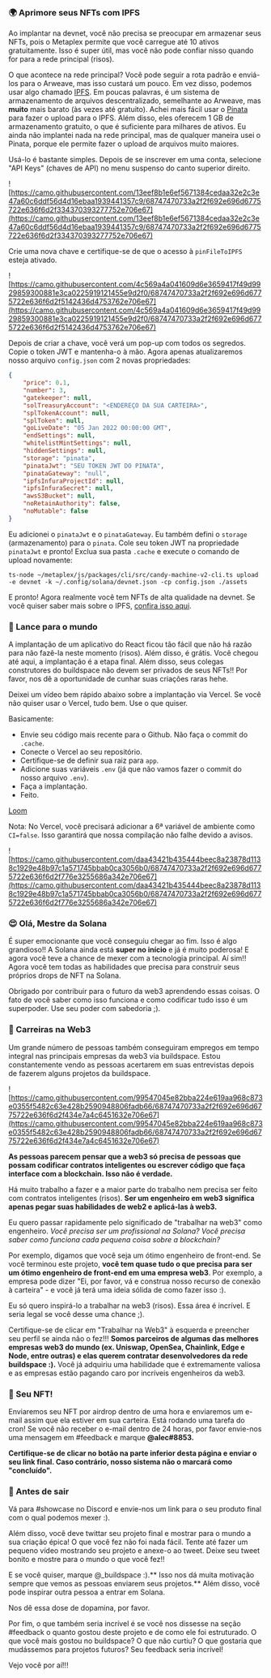 ### 🌍 Aprimore seus NFTs com IPFS

Ao implantar na devnet, você não precisa se preocupar em armazenar seus NFTs, pois o Metaplex permite que você carregue até 10 ativos gratuitamente. Isso é super útil, mas você não pode confiar nisso quando for para a rede principal (risos).

O que acontece na rede principal? Você pode seguir a rota padrão e enviá-los para o Arweave, mas isso custará um pouco. Em vez disso, podemos usar algo chamado [IPFS](https://en.wikipedia.org/wiki/InterPlanetary_File_System). Em poucas palavras, é um sistema de armazenamento de arquivos descentralizado, semelhante ao Arweave, mas **muito** mais barato (às vezes até gratuito). Achei mais fácil usar o [Pinata](https://www.pinata.cloud/?utm_source=buildspace) para fazer o upload para o IPFS. Além disso, eles oferecem 1 GB de armazenamento gratuito, o que é suficiente para milhares de ativos. Eu ainda não implantei nada na rede principal, mas de qualquer maneira usei o Pinata, porque ele permite fazer o upload de arquivos muito maiores.

Usá-lo é bastante simples. Depois de se inscrever em uma conta, selecione "API Keys" (chaves de API) no menu suspenso do canto superior direito.

![https://camo.githubusercontent.com/13eef8b1e6ef5671384cedaa32e2c3e47a60c6ddf56d4d16ebaa1939441357c9/68747470733a2f2f692e696d6775722e636f6d2f334370393277752e706e67](https://camo.githubusercontent.com/13eef8b1e6ef5671384cedaa32e2c3e47a60c6ddf56d4d16ebaa1939441357c9/68747470733a2f2f692e696d6775722e636f6d2f334370393277752e706e67)

Crie uma nova chave e certifique-se de que o acesso à `pinFileToIPFS` esteja ativado.

![https://camo.githubusercontent.com/4c569a4a041609d6e3659417f49d9929859300881e3ca0225919121455e9d2f0/68747470733a2f2f692e696d6775722e636f6d2f5142436d4753762e706e67](https://camo.githubusercontent.com/4c569a4a041609d6e3659417f49d9929859300881e3ca0225919121455e9d2f0/68747470733a2f2f692e696d6775722e636f6d2f5142436d4753762e706e67)

Depois de criar a chave, você verá um pop-up com todos os segredos. Copie o token JWT e mantenha-o à mão. Agora apenas atualizaremos nosso arquivo `config.json` com 2 novas propriedades:


```json
{
    "price": 0.1,
    "number": 3,
    "gatekeeper": null,
    "solTreasuryAccount": "<ENDEREÇO DA SUA CARTEIRA>",
    "splTokenAccount": null,
    "splToken": null,
    "goLiveDate": "05 Jan 2022 00:00:00 GMT",
    "endSettings": null,
    "whitelistMintSettings": null,
    "hiddenSettings": null,
    "storage": "pinata",
    "pinataJwt": "SEU TOKEN JWT DO PINATA",
    "pinataGateway": "null",
    "ipfsInfuraProjectId": null,
    "ipfsInfuraSecret": null,
    "awsS3Bucket": null,
    "noRetainAuthority": false,
    "noMutable": false
}
```


Eu adicionei o `pinataJwt` e o `pinataGateway`. Eu também defini o `storage` (armazenamento) para o `pinata`. Cole seu token JWT na propriedade `pinataJwt` e pronto! Exclua sua pasta `.cache` e execute o comando de upload novamente:


```
ts-node ~/metaplex/js/packages/cli/src/candy-machine-v2-cli.ts upload -e devnet -k ~/.config/solana/devnet.json -cp config.json ./assets
```


E pronto! Agora realmente você tem NFTs de alta qualidade na devnet. Se você quiser saber mais sobre o IPFS, [confira isso aqui](https://decrypt.co/resources/how-to-use-ipfs-the-backbone-of-web3).

### 🚀 Lance para o mundo

A implantação de um aplicativo do React ficou tão fácil que não há razão para não fazê-la neste momento (risos). Além disso, é grátis. Você chegou até aqui, a implantação é a etapa final. Além disso, seus colegas construtores do buildspace não devem ser privados de seus NFTs!! Por favor, nos dê a oportunidade de cunhar suas criações raras hehe.

Deixei um vídeo bem rápido abaixo sobre a implantação via Vercel. Se você não quiser usar o Vercel, tudo bem. Use o que quiser.

Basicamente:

* Envie seu código mais recente para o Github. Não faça o commit do `.cache`.
* Conecte o Vercel ao seu repositório.
* Certifique-se de definir sua raiz para `app`.
* Adicione suas variáveis `.env` (já que não vamos fazer o commit do nosso arquivo `.env`).
* Faça a implantação.
* Feito.

[Loom](https://www.loom.com/share/ce89a285b90a4b34ac358fce9ae7f92d)

Nota: No Vercel, você precisará adicionar a 6ª variável de ambiente como `CI=false`. Isso garantirá que nossa compilação não falhe devido a avisos.

![https://camo.githubusercontent.com/daa43421b435444beec8a23878d1138c1929e48b97c1a571745bbab0ca3056b0/68747470733a2f2f692e696d6775722e636f6d2f776e3255686a342e706e67](https://camo.githubusercontent.com/daa43421b435444beec8a23878d1138c1929e48b97c1a571745bbab0ca3056b0/68747470733a2f2f692e696d6775722e636f6d2f776e3255686a342e706e67)


### 😍 Olá, Mestre da Solana

É super emocionante que você conseguiu chegar ao fim. Isso é algo grandioso!! A Solana ainda está **super no início** e já é muito poderosa! E agora você teve a chance de mexer com a tecnologia principal. Aí sim!! Agora você tem todas as habilidades que precisa para construir seus próprios drops de NFT na Solana.

Obrigado por contribuir para o futuro da web3 aprendendo essas coisas. O fato de você saber como isso funciona e como codificar tudo isso é um superpoder. Use seu poder com sabedoria ;).


### 🥞 Carreiras na Web3

Um grande número de pessoas também conseguiram empregos em tempo integral nas principais empresas da web3 via buildspace. Estou constantemente vendo as pessoas acertarem em suas entrevistas depois de fazerem alguns projetos da buildspace.

![https://camo.githubusercontent.com/99547045e82bba224e619aa968c873e0355f5482c63e428b2590948806fadb66/68747470733a2f2f692e696d6775722e636f6d2f434e7a4c6451632e706e67](https://camo.githubusercontent.com/99547045e82bba224e619aa968c873e0355f5482c63e428b2590948806fadb66/68747470733a2f2f692e696d6775722e636f6d2f434e7a4c6451632e706e67)

**As pessoas parecem pensar que a web3 só precisa de pessoas que possam codificar contratos inteligentes ou escrever código que faça interface com a blockchain. Isso não é verdade.**

Há muito trabalho a fazer e a maior parte do trabalho nem precisa ser feito com contratos inteligentes (risos). **Ser um engenheiro em web3 significa apenas pegar suas habilidades de web2 e aplicá-las à web3.**

Eu quero passar rapidamente pelo significado de "trabalhar na web3" como engenheiro. _Você precisa ser um profissional na Solana? Você precisa saber como funciona cada pequena coisa sobre a blockchain?_

Por exemplo, digamos que você seja um ótimo engenheiro de front-end. Se você terminou este projeto, **você tem quase tudo o que precisa para ser um ótimo engenheiro de front-end em uma empresa web3**. Por exemplo, a empresa pode dizer "Ei, por favor, vá e construa nosso recurso de conexão à carteira" - e você já terá uma ideia sólida de como fazer isso :).

Eu só quero inspirá-lo a trabalhar na web3 (risos). Essa área é incrível. E seria legal se você desse uma chance ;).

Certifique-se de clicar em "Trabalhar na Web3" à esquerda e preencher seu perfil se ainda não o fez!!! **Somos parceiros de algumas das melhores empresas web3 do mundo (ex. Uniswap, OpenSea, Chainlink, Edge e Node, entre outras) e elas querem contratar desenvolvedores da rede buildspace :).** Você já adquiriu uma habilidade que é extremamente valiosa e as empresas estão pagando caro por incríveis engenheiros da web3.


### 🤟 Seu NFT!

Enviaremos seu NFT por airdrop dentro de uma hora e enviaremos um e-mail assim que ela estiver em sua carteira. Está rodando uma tarefa do cron! Se você não receber o e-mail dentro de 24 horas, por favor envie-nos uma mensagem em #feedback e marque **@alec#8853.**

**Certifique-se de clicar no botão na parte inferior desta página e enviar o seu link final. Caso contrário, nosso sistema não o marcará como "concluído".**

### 🌈 Antes de sair

Vá para #showcase no Discord e envie-nos um link para o seu produto final com o qual podemos mexer :).

Além disso, você deve twittar seu projeto final e mostrar para o mundo a sua criação épica! O que você fez não foi nada fácil. Tente até fazer um pequeno vídeo mostrando seu projeto e anexe-o ao tweet. Deixe seu tweet bonito e mostre para o mundo o que você fez!!

E se você quiser, marque @_buildspace :).** Isso nos dá muita motivação sempre que vemos as pessoas enviarem seus projetos.** Além disso, você pode inspirar outra pessoa a entrar em Solana.

Nos dê essa dose de dopamina, por favor.

Por fim, o que também seria incrível é se você nos dissesse na seção #feedback o quanto gostou deste projeto e de como ele foi estruturado. O que você mais gostou no buildspace? O que não curtiu? O que gostaria que mudássemos para projetos futuros? Seu feedback seria incrível!

Vejo você por aí!!!
